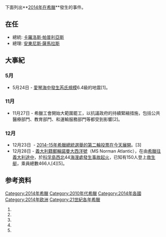 下面列出**[2014年在](../Page/2014年.md "wikilink")[希臘](../Page/希腊.md "wikilink")**發生的事件。

## 在任

  - 總統: [卡羅洛斯·帕普利亞斯](../Page/卡罗洛斯·帕普利亚斯.md "wikilink")
  - 總理: [安東尼斯·薩馬拉斯](../Page/安东尼斯·萨马拉斯.md "wikilink")

## 大事紀

### 5月

  - 5月24日 -
    [愛琴海中發生芮氏規模](https://zh.wikipedia.org/wiki/愛琴海 "wikilink")6.4級的地震\[1\]。

### 11月

  - 11月27日 - 希臘工會開始大範圍罷工，以抗議政府的持續緊縮措施，包括公共醫療部門、教育部門、和運輸服務部門等都受到影響\[2\]。

### 12月

  - 12月23日  -
    [2014–15年希臘總統選舉的第二輪投票在今天展開](../Page/2014–15年希腊总统选举.md "wikilink")。\[3\]
  - 12月28日
    - [義大利籍](https://zh.wikipedia.org/wiki/義大利 "wikilink")[郵輪](https://zh.wikipedia.org/wiki/郵輪 "wikilink")[諾曼大西洋號](https://zh.wikipedia.org/wiki/諾曼大西洋號 "wikilink")（MS
    Norman
    Atlantic），在由[希臘往義大利途中](https://zh.wikipedia.org/wiki/希臘 "wikilink")，於[科孚島西北](https://zh.wikipedia.org/wiki/科孚島 "wikilink")44[海浬處發生事故起火](https://zh.wikipedia.org/wiki/海浬 "wikilink")，已知有150人登上[救生艇](https://zh.wikipedia.org/wiki/救生艇 "wikilink")，乘員總數466人\[4\]\[5\]。

## 参考资料

[Category:2014年希臘](https://zh.wikipedia.org/wiki/Category:2014年希臘 "wikilink")
[Category:2010年代希臘](https://zh.wikipedia.org/wiki/Category:2010年代希臘 "wikilink")
[Category:2014年各國](https://zh.wikipedia.org/wiki/Category:2014年各國 "wikilink")
[Category:2014年欧洲](https://zh.wikipedia.org/wiki/Category:2014年欧洲 "wikilink")
[Category:21世紀各年希臘](https://zh.wikipedia.org/wiki/Category:21世紀各年希臘 "wikilink")

1.
2.
3.
4.
5.
